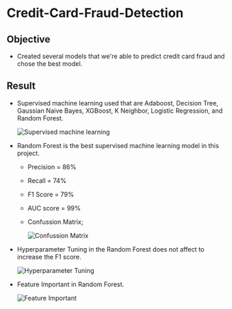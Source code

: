 # Credit-Card-Fraud-Detection

## Objective
* Created several models that we're able to predict credit card fraud and chose the best model.

## Result
* Supervised machine learning used that are Adaboost, Decision Tree, Gaussian Naive Bayes, XGBoost, K Neighbor, Logistic Regression, and Random Forest.

  ![Supervised machine learning](https://user-images.githubusercontent.com/85482667/136396056-ac6ce4d9-427c-423b-b7be-7927e4b620e2.png)

* Random Forest is the best supervised machine learning model in this project.
  * Precision = 86%
  * Recall = 74%
  * F1 Score = 79%
  * AUC score = 99%
  * Confussion Matrix;
  
    ![Confussion Matrix](https://user-images.githubusercontent.com/85482667/136394809-0371c7b4-dd4b-4503-9e4b-5c75e53d53bc.png)
* Hyperparameter Tuning in the Random Forest does not affect to increase the F1 score.

  ![Hyperparameter Tuning](https://user-images.githubusercontent.com/85482667/136393750-6842d277-90e9-4111-b802-17d7bcf60c68.png)
* Feature Important in Random Forest.

  ![Feature Important](https://user-images.githubusercontent.com/85482667/136394953-6d01b3b8-5003-4b9f-b1b6-ad4f20f8a44f.png)
